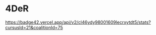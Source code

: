 # 4DeR

https://badge42.vercel.app/api/v2/cl46ydy98001609lecrxytdt5/stats?cursusId=21&coalitionId=75
